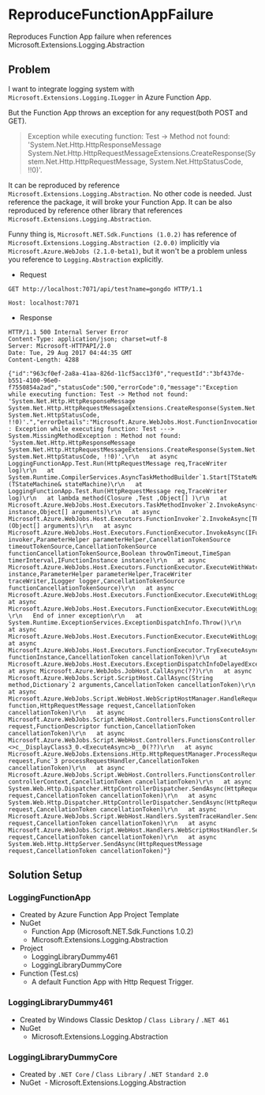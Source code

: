 # ReproduceFunctionAppFailure
Reproduces Function App failure when references Microsoft.Extensions.Logging.Abstraction

## Problem
I want to integrate logging system with `Microsoft.Extensions.Logging.ILogger` in Azure Function App.

But the Function App throws an exception for any request(both POST and GET).
> Exception while executing function: Test -> Method not found: 'System.Net.Http.HttpResponseMessage System.Net.Http.HttpRequestMessageExtensions.CreateResponse(System.Net.Http.HttpRequestMessage, System.Net.HttpStatusCode, !!0)'.

It can be reproduced by reference `Microsoft.Extensions.Logging.Abstraction`.
No other code is needed. Just reference the package, it will broke your Function App.
It can be also reproduced by reference other library that references `Microsoft.Extensions.Logging.Abstraction`.

Funny thing is, `Microsoft.NET.Sdk.Functions (1.0.2)` has reference of `Microsoft.Extensions.Logging.Abstraction (2.0.0)` implicitly via `Microsoft.Azure.WebJobs (2.1.0-beta1)`, but it won't be a problem unless you reference to `Logging.Abstraction` explicitly.

- Request
```
GET http://localhost:7071/api/test?name=gongdo HTTP/1.1

Host: localhost:7071
```

- Response
```
HTTP/1.1 500 Internal Server Error
Content-Type: application/json; charset=utf-8
Server: Microsoft-HTTPAPI/2.0
Date: Tue, 29 Aug 2017 04:44:35 GMT
Content-Length: 4288

{"id":"963cf0ef-2a8a-41aa-826d-11cf5acc13f0","requestId":"3bf437de-b551-4100-96e0-f7550854a2ad","statusCode":500,"errorCode":0,"message":"Exception while executing function: Test -> Method not found: 'System.Net.Http.HttpResponseMessage System.Net.Http.HttpRequestMessageExtensions.CreateResponse(System.Net.Http.HttpRequestMessage, System.Net.HttpStatusCode, !!0)'.","errorDetails":"Microsoft.Azure.WebJobs.Host.FunctionInvocationException : Exception while executing function: Test ---> System.MissingMethodException : Method not found: 'System.Net.Http.HttpResponseMessage System.Net.Http.HttpRequestMessageExtensions.CreateResponse(System.Net.Http.HttpRequestMessage, System.Net.HttpStatusCode, !!0)'.\r\n   at async LoggingFunctionApp.Test.Run(HttpRequestMessage req,TraceWriter log)\r\n   at System.Runtime.CompilerServices.AsyncTaskMethodBuilder`1.Start[TStateMachine](TStateMachine& stateMachine)\r\n   at LoggingFunctionApp.Test.Run(HttpRequestMessage req,TraceWriter log)\r\n   at lambda_method(Closure ,Test ,Object[] )\r\n   at Microsoft.Azure.WebJobs.Host.Executors.TaskMethodInvoker`2.InvokeAsync(TReflected instance,Object[] arguments)\r\n   at async Microsoft.Azure.WebJobs.Host.Executors.FunctionInvoker`2.InvokeAsync[TReflected,TReturnValue](Object[] arguments)\r\n   at async Microsoft.Azure.WebJobs.Host.Executors.FunctionExecutor.InvokeAsync(IFunctionInvoker invoker,ParameterHelper parameterHelper,CancellationTokenSource timeoutTokenSource,CancellationTokenSource functionCancellationTokenSource,Boolean throwOnTimeout,TimeSpan timerInterval,IFunctionInstance instance)\r\n   at async Microsoft.Azure.WebJobs.Host.Executors.FunctionExecutor.ExecuteWithWatchersAsync(IFunctionInstance instance,ParameterHelper parameterHelper,TraceWriter traceWriter,ILogger logger,CancellationTokenSource functionCancellationTokenSource)\r\n   at async Microsoft.Azure.WebJobs.Host.Executors.FunctionExecutor.ExecuteWithLoggingAsync(??)\r\n   at async Microsoft.Azure.WebJobs.Host.Executors.FunctionExecutor.ExecuteWithLoggingAsync(??) \r\n   End of inner exception\r\n   at System.Runtime.ExceptionServices.ExceptionDispatchInfo.Throw()\r\n   at async Microsoft.Azure.WebJobs.Host.Executors.FunctionExecutor.ExecuteWithLoggingAsync(??)\r\n   at async Microsoft.Azure.WebJobs.Host.Executors.FunctionExecutor.TryExecuteAsync(IFunctionInstance functionInstance,CancellationToken cancellationToken)\r\n   at Microsoft.Azure.WebJobs.Host.Executors.ExceptionDispatchInfoDelayedException.Throw()\r\n   at async Microsoft.Azure.WebJobs.JobHost.CallAsync(??)\r\n   at async Microsoft.Azure.WebJobs.Script.ScriptHost.CallAsync(String method,Dictionary`2 arguments,CancellationToken cancellationToken)\r\n   at async Microsoft.Azure.WebJobs.Script.WebHost.WebScriptHostManager.HandleRequestAsync(FunctionDescriptor function,HttpRequestMessage request,CancellationToken cancellationToken)\r\n   at async Microsoft.Azure.WebJobs.Script.WebHost.Controllers.FunctionsController.ProcessRequestAsync(HttpRequestMessage request,FunctionDescriptor function,CancellationToken cancellationToken)\r\n   at async Microsoft.Azure.WebJobs.Script.WebHost.Controllers.FunctionsController.<>c__DisplayClass3_0.<ExecuteAsync>b__0(??)\r\n   at async Microsoft.Azure.WebJobs.Extensions.Http.HttpRequestManager.ProcessRequestAsync(HttpRequestMessage request,Func`3 processRequestHandler,CancellationToken cancellationToken)\r\n   at async Microsoft.Azure.WebJobs.Script.WebHost.Controllers.FunctionsController.ExecuteAsync(HttpControllerContext controllerContext,CancellationToken cancellationToken)\r\n   at async System.Web.Http.Dispatcher.HttpControllerDispatcher.SendAsync(HttpRequestMessage request,CancellationToken cancellationToken)\r\n   at async System.Web.Http.Dispatcher.HttpControllerDispatcher.SendAsync(HttpRequestMessage request,CancellationToken cancellationToken)\r\n   at async Microsoft.Azure.WebJobs.Script.WebHost.Handlers.SystemTraceHandler.SendAsync(HttpRequestMessage request,CancellationToken cancellationToken)\r\n   at async Microsoft.Azure.WebJobs.Script.WebHost.Handlers.WebScriptHostHandler.SendAsync(HttpRequestMessage request,CancellationToken cancellationToken)\r\n   at async System.Web.Http.HttpServer.SendAsync(HttpRequestMessage request,CancellationToken cancellationToken)"}
```

## Solution Setup

### LoggingFunctionApp
- Created by Azure Function App Project Template
- NuGet
  - Function App (Microsoft.NET.Sdk.Functions 1.0.2)
  - Microsoft.Extensions.Logging.Abstraction
- Project
  - LoggingLibraryDummy461
  - LoggingLibraryDummyCore
- Function (Test.cs)
  - A default Function App with Http Request Trigger.

### LoggingLibraryDummy461
- Created by Windows Classic Desktop / `Class Library` / `.NET 461`
- NuGet
  - Microsoft.Extensions.Logging.Abstraction

### LoggingLibraryDummyCore
- Created by `.NET Core` / `Class Library` / `.NET Standard 2.0`
- NuGet
  - Microsoft.Extensions.Logging.Abstraction
